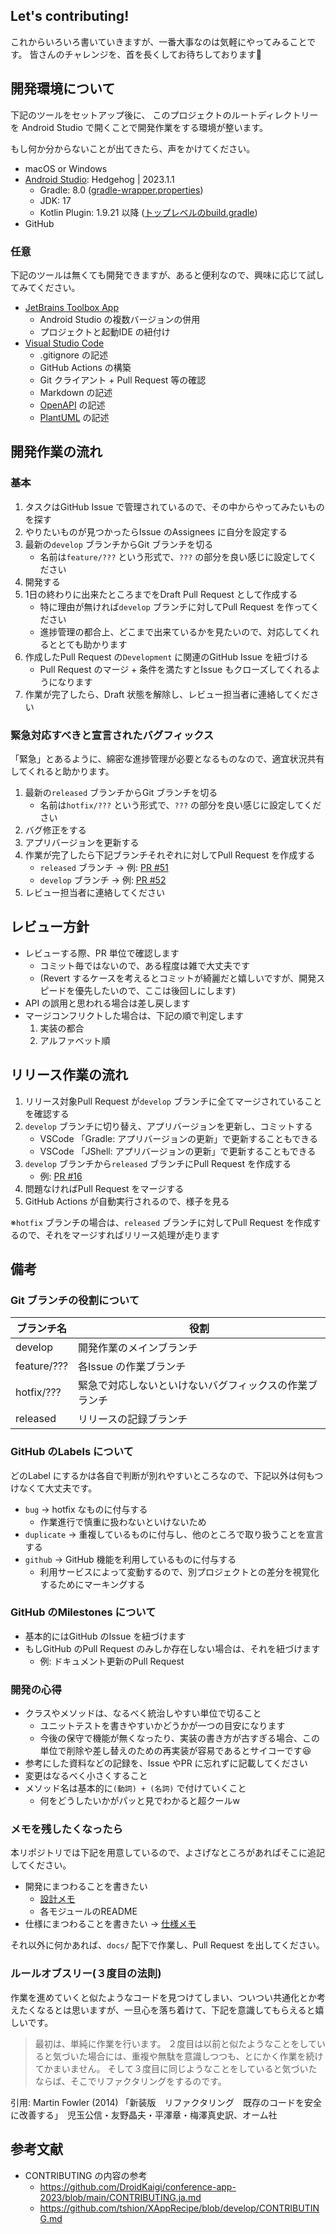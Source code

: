 ## Let's contributing!
これからいろいろ書いていきますが、一番大事なのは気軽にやってみることです。
皆さんのチャレンジを、首を長くしてお待ちしております:bow:



## 開発環境について
下記のツールをセットアップ後に、
このプロジェクトのルートディレクトリーを
Android Studio で開くことで開発作業をする環境が整います。

もし何か分からないことが出てきたら、声をかけてください。

* macOS or Windows
* [Android Studio](https://developer.android.com/studio): Hedgehog | 2023.1.1
    * Gradle: 8.0 ([gradle-wrapper.properties](../gradle/wrapper/gradle-wrapper.properties))
    * JDK: 17
    * Kotlin Plugin: 1.9.21 以降 ([トップレベルのbuild.gradle](../build.gradle.kts))
* GitHub

### 任意
下記のツールは無くても開発できますが、あると便利なので、興味に応じて試してみてください。

* [JetBrains Toolbox App](https://www.jetbrains.com/ja-jp/toolbox-app/)
    * Android Studio の複数バージョンの併用
    * プロジェクトと起動IDE の紐付け
* [Visual Studio Code](https://code.visualstudio.com/)
    * .gitignore の記述
    * GitHub Actions の構築
    * Git クライアント + Pull Request 等の確認
    * Markdown の記述
    * [OpenAPI](https://www.openapis.org/) の記述
    * [PlantUML](https://plantuml.com/) の記述



## 開発作業の流れ
### 基本
1. タスクはGitHub Issue で管理されているので、その中からやってみたいものを探す
1. やりたいものが見つかったらIssue のAssignees に自分を設定する
1. 最新の`develop` ブランチからGit ブランチを切る
    * 名前は`feature/???` という形式で、`???` の部分を良い感じに設定してください
1. 開発する
1. 1日の終わりに出来たところまでをDraft Pull Request として作成する
    * 特に理由が無ければ`develop` ブランチに対してPull Request を作ってください
    * 進捗管理の都合上、どこまで出来ているかを見たいので、対応してくれるととても助かります
1. 作成したPull Request の`Development` に関連のGitHub Issue を紐づける
    * Pull Request のマージ + 条件を満たすとIssue もクローズしてくれるようになります
1. 作業が完了したら、Draft 状態を解除し、レビュー担当者に連絡してください

### 緊急対応すべきと宣言されたバグフィックス
「緊急」とあるように、綿密な進捗管理が必要となるものなので、適宜状況共有してくれると助かります。

1. 最新の`released` ブランチからGit ブランチを切る
    * 名前は`hotfix/???` という形式で、`???` の部分を良い感じに設定してください
1. バグ修正をする
1. アプリバージョンを更新する
1. 作業が完了したら下記ブランチそれぞれに対してPull Request を作成する
    * `released` ブランチ -> 例: [PR #51](https://github.com/tshion/yumemi-inc_android-engineer-codecheck/pull/51)
    * `develop` ブランチ -> 例: [PR #52](https://github.com/tshion/yumemi-inc_android-engineer-codecheck/pull/52)
1. レビュー担当者に連絡してください



## レビュー方針
* レビューする際、PR 単位で確認します
    * コミット毎ではないので、ある程度は雑で大丈夫です
    * (Revert するケースを考えるとコミットが綺麗だと嬉しいですが、開発スピードを優先したいので、ここは後回しにします)
* API の誤用と思われる場合は差し戻します
* マージコンフリクトした場合は、下記の順で判定します
    1. 実装の都合
    1. アルファベット順



## リリース作業の流れ
1. リリース対象Pull Request が`develop` ブランチに全てマージされていることを確認する
1. `develop` ブランチに切り替え、アプリバージョンを更新し、コミットする
    * VSCode 「Gradle: アプリバージョンの更新」で更新することもできる
    * VSCode 「JShell: アプリバージョンの更新」で更新することもできる
1. `develop` ブランチから`released` ブランチにPull Request を作成する
    * 例: [PR #16](https://github.com/tshion/yumemi-inc_android-engineer-codecheck/pull/16)
1. 問題なければPull Request をマージする
1. GitHub Actions が自動実行されるので、様子を見る

※`hotfix` ブランチの場合は、`released` ブランチに対してPull Request を作成するので、それをマージすればリリース処理が走ります



## 備考
### Git ブランチの役割について
ブランチ名 | 役割
--- | ---
develop | 開発作業のメインブランチ
feature/??? | 各Issue の作業ブランチ
hotfix/??? | 緊急で対応しないといけないバグフィックスの作業ブランチ
released | リリースの記録ブランチ

### GitHub のLabels について
どのLabel にするかは各自で判断が別れやすいところなので、下記以外は何もつけなくて大丈夫です。

* `bug` -> hotfix なものに付与する
    * 作業進行で慎重に扱わないといけないため
* `duplicate` -> 重複しているものに付与し、他のところで取り扱うことを宣言する
* `github` -> GitHub 機能を利用しているものに付与する
    * 利用サービスによって変動するので、別プロジェクトとの差分を視覚化するためにマーキングする

### GitHub のMilestones について
* 基本的にはGitHub のIssue を紐づけます
* もしGitHub のPull Request のみしか存在しない場合は、それを紐づけます
    * 例: ドキュメント更新のPull Request

### 開発の心得
* クラスやメソッドは、なるべく統治しやすい単位で切ること
    * ユニットテストを書きやすいかどうかが一つの目安になります
    * 今後の保守で機能が無くなったり、実装の書き方が古すぎる場合、この単位で削除や差し替えのための再実装が容易であるとサイコーです:laughing:
* 参考にした資料などの記録を、Issue やPR に忘れずに記載してください
* 変更はなるべく小さくすること
* メソッド名は基本的に```(動詞) + (名詞)``` で付けていくこと<br />
    * 何をどうしたいかがパッと見でわかると超クールw

### メモを残したくなったら
本リポジトリでは下記を用意しているので、よさげなところがあればそこに追記してください。

* 開発にまつわることを書きたい
    * [設計メモ](./Architecture.md)
    * 各モジュールのREADME
* 仕様にまつわることを書きたい → [仕様メモ](./SpecNotes.md)

それ以外に何かあれば、`docs/` 配下で作業し、Pull Request を出してください。

### ルールオブスリー(３度目の法則)
作業を進めていくと似たようなコードを見つけてしまい、ついつい共通化とか考えたくなるとは思いますが、一旦心を落ち着けて、下記を意識してもらえると嬉しいです。

> 最初は、単純に作業を行います。
> ２度目は以前と似たようなことをしていると気づいた場合には、重複や無駄を意識しつつも、とにかく作業を続けてかまいません。
> そして３度目に同じようなことをしていると気づいたならば、そこでリファクタリングをするのです。

引用: Martin Fowler (2014) 「新装版　リファクタリング　既存のコードを安全に改善する」　児玉公信・友野晶夫・平澤章・梅澤真史訳、オーム社



## 参考文献
* CONTRIBUTING の内容の参考
    * https://github.com/DroidKaigi/conference-app-2023/blob/main/CONTRIBUTING.ja.md
    * https://github.com/tshion/XAppRecipe/blob/develop/CONTRIBUTING.md
